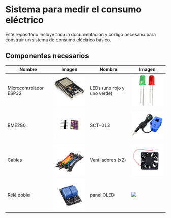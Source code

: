 # Sistema para medir el consumo eléctrico

Este repositorio incluye toda la documentación y código necesario para construir
un sistema de consumo eléctrico básico.


## Componentes necesarios

| Nombre | Imagen | Nombre | Imagen |
| ------ | ------ | ------ | ------ |
| Microcontrolador ESP32 | <img src="/images/esp32.jpg" width="200"> | LEDs (uno rojo y uno verde) | <img src="/images/leds.jpg" width="200"> |
| BME280 | <img src="/images/bme280.jpg" width="200"> | SCT-013 | <img src="/images/sct-013.jpg" width="200"> |
| Cables | <img src="/images/cables.jpg" width="200"> | Ventiladores (x2) | <img src="/images/fans.jpg" width="200"> |  
| Relé doble | <img src="/images/doubleRelay.jpg" width="200"> | panel OLED | <img src="/images/oledPanel.jpg" width="200">
